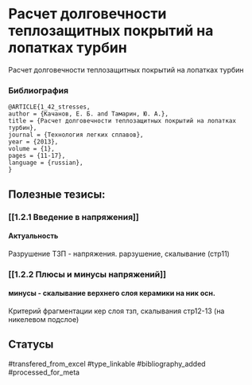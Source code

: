 # Расчет долговечности теплозащитных покрытий на лопатках турбин

Расчет долговечности теплозащитных покрытий на лопатках турбин

### Библиография
```
@ARTICLE{1_42_stresses,
author = {Качанов, Е. Б. and Тамарин, Ю. А.},
title = {Расчет долговечности теплозащитных покрытий на лопатках турбин},
journal = {Технология легких сплавов},
year = {2013},
volume = {1},
pages = {11-17},
language = {russian},
}
```

## Полезные тезисы:
### [[1.2.1 Введение в напряжения]]
#### Актуальность 
Разрушение ТЗП - напряжения. рарзушение, скалывание (стр11)

### [[1.2.2 Плюсы и минусы напряжений]]
#### минусы - скалывание верхнего слоя керамики на ник осн.
Критерий фрагментации кер слоя тзп, скалывания стр12-13 (на никелевом подслое)


## Статусы
#transfered_from_excel 
#type_linkable 
#bibliography_added 
#processed_for_meta